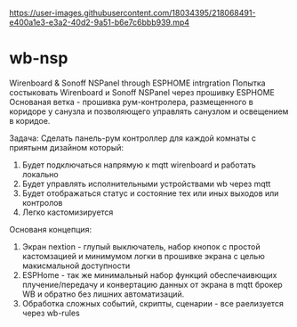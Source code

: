 

https://user-images.githubusercontent.com/18034395/218068491-e400a1e3-e3a2-40d2-9a51-b6e7c6bbb939.mp4

# wb-nsp
Wirenboard &amp; Sonoff NSPanel  through ESPHOME intrgration 
Попытка состыковать Wirenboard  и Sonoff NSPanel через прошивку ESPHOME 
Основаная ветка - прошивка рум-контролера, размещенного в коридоре у санузла и позволяющего управлять санузлом и освещением в коридое.

Задача: Cделать панель-рум контроллер для каждой комнаты с приятынм дизайном который:
1) Будет подключаться напрямую к  mqtt wirenboard и работать локально
2) Будет управлять исполнительными устройствами wb через mqtt
3) Будет отображаться статус  и состояние тех или иных выходов или контролов
4) Легко кастомизируется

Основаня концепция:
1) Экран nextion - глупый выключатель, набор кнопок с простой кастомзацией и минимумом логки в прошивке экрана с целью макисмальной доступности
2) ESPHome - так же минимальный набор функций обеспечаивющих плучение/передачу и конвертацию данных от экрана в mqtt брокер WB и обратно без лишних автоматизаций.
3) Обработка сложных событий, скрипты, сценарии - все раелизуется через wb-rules
